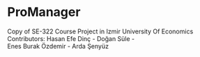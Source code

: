 # ProManager
Copy of SE-322 Course Project in Izmir University Of Economics
Contributors: 
Hasan Efe Dinç -
Doğan Süle -   
Enes Burak Özdemir -
Arda Şenyüz 
              
     
               
                
